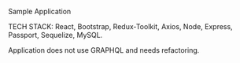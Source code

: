 Sample Application

TECH STACK: React, Bootstrap, Redux-Toolkit, Axios, Node, Express, Passport, Sequelize, MySQL.

Application does not use GRAPHQL and needs refactoring.

